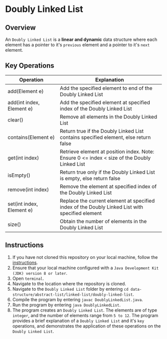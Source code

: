 # Doubly Linked List

## Overview
An `Doubly Linked List` is a **linear and dynamic** data structure where each element has a pointer to it's `previous` element and a pointer to it's `next` element. 

## Key Operations
Operation                | Explanation
-------------------------| --------------------------------------------------------------------------------------------------------------
add(Element e)           | Add the specified element to end of the Doubly Linked List
add(int index, Element e)| Add the specified element at specified index of the Doubly Linked List
clear()                  | Remove all elements in the Doubly Linked List
contains(Element e)      | Return true if the Doubly Linked List contains specified element, else return false
get(int index)           | Retrieve element at position index. Note: Ensure 0 <= index < size of the Doubly Linked List
isEmpty()                | Return true only if the Doubly Linked List is empty, else return false
remove(int index)        | Remove the element at specified index of the Doubly Linked List
set(int index, Element e)| Replace the current element at specified index of the Doubly Linked List with specified element
size()                   | Obtain the number of elements in the Doubly Linked List

## Instructions
1. If you have not cloned this repository on your local machine, follow the [instructions](https://github.com/shumarb/learning#how-to-use-this-repository).
2. Ensure that your local machine configured with a `Java Development Kit (JDK) version 8 or later`.
3. Open `terminal`.
4. Navigate to the location where the repository is cloned.
5. Navigate to the `Doubly Linked List` folder by entering `cd data-structure/abstract-list/linked-list/doubly-linked-list`.
6. Compile the program by entering `javac DoublyLinkedList.java`.
7. Run the program by entering `java DoublyLinkedList`.
8. The program creates an `Doubly Linked List`. The elements are of type `integer`, and the number of elements range from `5 to 12`. The program provides a brief explanation of a `Doubly Linked List` and it's `key` operations, and demonstrates the application of these operations on the `Doubly Linked List`.
